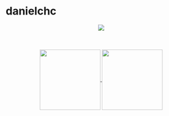 # danielchc

<p align="center">
<img src="https://c.tenor.com/FfHozmky4I0AAAAd/simpsons-leaving.gif">
</p>
<div align="center" style="margin-top: 50px;">
    <a href="https://github.com/davidcm62/">
        <img
            align="center"
            height="160"
            src="https://github-readme-stats.vercel.app/api/top-langs/?username=danielchc&layout=compact&theme=github_dark"
        />
    </a>
    <a href="https://github.com/davidcm62/">
        <img
            align="center"
            height="160"
            src="https://github-readme-stats.vercel.app/api?username=danielchc&count_private=true&show_icons=true&custom_title=Github%20Stats&hide=issues&theme=github_dark"
        />
    </a>
</div>
